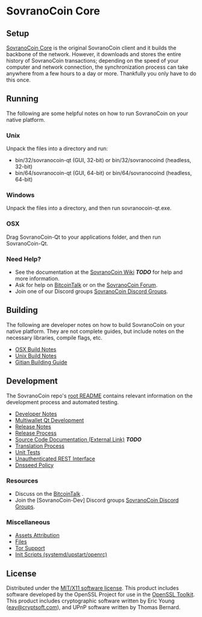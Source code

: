 SovranoCoin Core
=====================

Setup
---------------------
[SovranoCoin Core](http://SovranoCoincoin.com) is the original SovranoCoin client and it builds the backbone of the network. However, it downloads and stores the entire history of SovranoCoin transactions; depending on the speed of your computer and network connection, the synchronization process can take anywhere from a few hours to a day or more. Thankfully you only have to do this once.

Running
---------------------
The following are some helpful notes on how to run SovranoCoin on your native platform.

### Unix

Unpack the files into a directory and run:

- bin/32/sovranocoin-qt (GUI, 32-bit) or bin/32/sovranocoind (headless, 32-bit)
- bin/64/sovranocoin-qt (GUI, 64-bit) or bin/64/sovranocoind (headless, 64-bit)

### Windows

Unpack the files into a directory, and then run sovranocoin-qt.exe.

### OSX

Drag SovranoCoin-Qt to your applications folder, and then run SovranoCoin-Qt.

### Need Help?

* See the documentation at the [SovranoCoin Wiki](https://en.bitcoin.it/wiki/Main_Page) ***TODO***
for help and more information.
* Ask for help on [BitcoinTalk](https://bitcointalk.org/index.php) or on the [SovranoCoin Forum](http://SovranoCoincoin.com/).
* Join one of our Discord groups [SovranoCoin Discord Groups](https://discord.gg/YcnvMqt).

Building
---------------------
The following are developer notes on how to build SovranoCoin on your native platform. They are not complete guides, but include notes on the necessary libraries, compile flags, etc.

- [OSX Build Notes](build-osx.md)
- [Unix Build Notes](build-unix.md)
- [Gitian Building Guide](gitian-building.md)

Development
---------------------
The SovranoCoin repo's [root README](https://github.com/eastcoastcrypto/SovranoCoin/blob/master/README.md) contains relevant information on the development process and automated testing.

- [Developer Notes](developer-notes.md)
- [Multiwallet Qt Development](multiwallet-qt.md)
- [Release Notes](release-notes.md)
- [Release Process](release-process.md)
- [Source Code Documentation (External Link)](https://dev.visucore.com/bitcoin/doxygen/) ***TODO***
- [Translation Process](translation_process.md)
- [Unit Tests](unit-tests.md)
- [Unauthenticated REST Interface](REST-interface.md)
- [Dnsseed Policy](dnsseed-policy.md)

### Resources

* Discuss on the [BitcoinTalk](https://bitcointalk.org/index.php?topic=1262920.0) .
* Join the [SovranoCoin-Dev] Discord groups [SovranoCoin Discord Groups](https://discord.gg/YcnvMqt).

### Miscellaneous
- [Assets Attribution](assets-attribution.md)
- [Files](files.md)
- [Tor Support](tor.md)
- [Init Scripts (systemd/upstart/openrc)](init.md)

License
---------------------
Distributed under the [MIT/X11 software license](http://www.opensource.org/licenses/mit-license.php).
This product includes software developed by the OpenSSL Project for use in the [OpenSSL Toolkit](https://www.openssl.org/). This product includes
cryptographic software written by Eric Young ([eay@cryptsoft.com](mailto:eay@cryptsoft.com)), and UPnP software written by Thomas Bernard.
